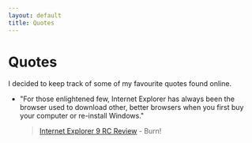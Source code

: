 ```yaml
---
layout: default
title: Quotes
---
```

Quotes
======
I decided to keep track of some of my favourite quotes found online.

* "For those enlightened few, Internet Explorer has always been the browser used to download other, better browsers when you first buy your computer or re-install Windows."
  >[Internet Explorer 9 RC Review](http://www.techtree.com/India/Reviews/Internet_Explorer_9_RC_Review/551-114625-597.html) - Burn!

